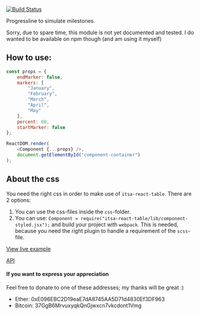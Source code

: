 [![Build Status](https://travis-ci.org/ItsAsbreuk/itsa-react-progressline.svg?branch=master)](https://travis-ci.org/ItsAsbreuk/itsa-react-progressline)

Progressline to simulate milestones.

Sorry, due to spare time, this module is not yet documented and tested.
I do wanted to be available on npm though (and am using it myself)

## How to use:

```js
const props = {
    endMarker: false,
    markers: [
        "January",
        "February",
        "March",
        "April",
        "May"
    ],
    percent: 60,
    startMarker: false
};

ReactDOM.render(
    <Component {...props} />,
    document.getElementById("component-container")
);
```


## About the css

You need the right css in order to make use of `itsa-react-table`. There are 2 options:

1. You can use the css-files inside the `css`-folder.
2. You can use: `Component = require("itsa-react-table/lib/component-styled.jsx");` and build your project with `webpack`. This is needed, because you need the right plugin to handle a requirement of the `scss`-file.


[View live example](http://projects.itsasbreuk.nl/react-components/itsa-progressline/component.html)

[API](http://projects.itsasbreuk.nl/react-components/itsa-react-progressline/api/)


#### If you want to express your appreciation

Feel free to donate to one of these addresses; my thanks will be great :)

* Ether: 0xE096EBC2D19eaE7dA8745AA5D71d4830Ef3DF963
* Bitcoin: 37GgB6MrvuxyqkQnGjwxcn7vkcdont1Vmg
